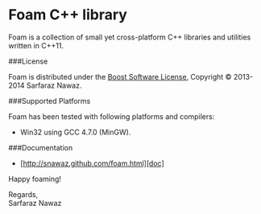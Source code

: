 Foam C++ library
================


Foam is a collection of small yet cross-platform C++ libraries and utilities written in C++11.

###License

Foam is distributed under the [Boost Software License][license], Copyright &copy; 2013-2014 Sarfaraz Nawaz.

[license]:http://www.boost.org/LICENSE_1_0.txt

###Supported Platforms

Foam has been tested with following platforms and compilers:

- Win32 using GCC 4.7.0 (MinGW).

###Documentation

 - [http://snawaz.github.com/foam.html][doc]

[doc]:http://snawaz.github.com/foam.html

Happy foaming!

Regards,  
Sarfaraz Nawaz